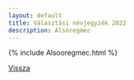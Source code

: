 ```yaml
---
layout: default
title: Választási névjegyzék 2022
description: Alsóregmec
---
```


{% include Alsooregmec.html %}

[Vissza](./)